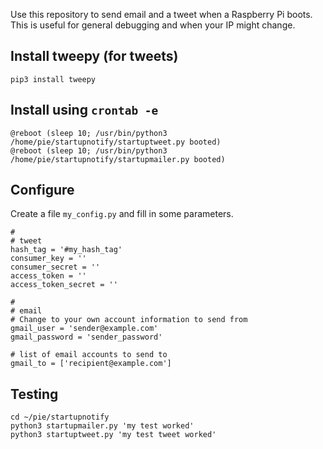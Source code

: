 
Use this repository to send email and a tweet when a Raspberry Pi boots. This is useful for general debugging and when your IP might change.

## Install tweepy (for tweets)

	pip3 install tweepy
	
## Install using `crontab -e`

```
@reboot (sleep 10; /usr/bin/python3 /home/pie/startupnotify/startuptweet.py booted)
@reboot (sleep 10; /usr/bin/python3 /home/pie/startupnotify/startupmailer.py booted)
```

## Configure

Create a file `my_config.py` and fill in some parameters.

```
#
# tweet
hash_tag = '#my_hash_tag'
consumer_key = ''
consumer_secret = ''
access_token = ''
access_token_secret = ''

#
# email
# Change to your own account information to send from
gmail_user = 'sender@example.com'
gmail_password = 'sender_password'

# list of email accounts to send to
gmail_to = ['recipient@example.com']
```

## Testing

```
cd ~/pie/startupnotify
python3 startupmailer.py 'my test worked'
python3 startuptweet.py 'my test tweet worked'
```
